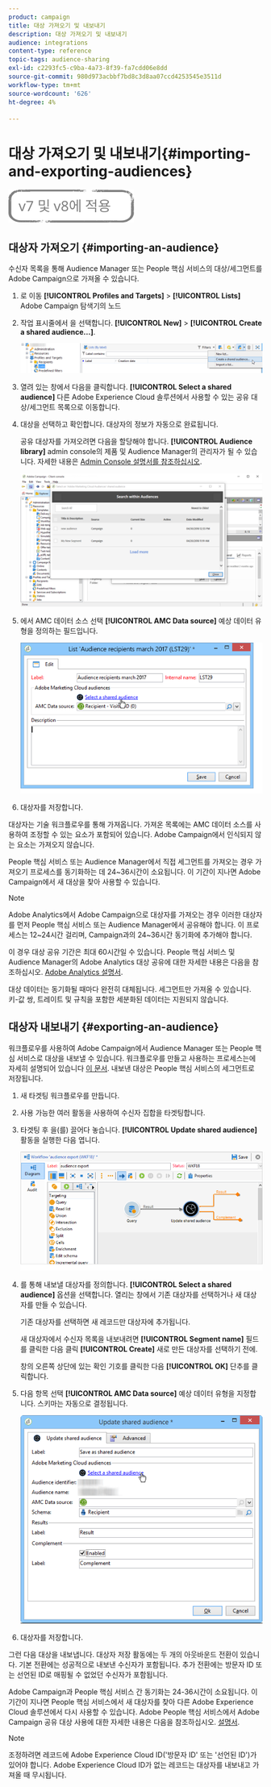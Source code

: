 ```yaml
---
product: campaign
title: 대상 가져오기 및 내보내기
description: 대상 가져오기 및 내보내기
audience: integrations
content-type: reference
topic-tags: audience-sharing
exl-id: c2293fc5-c9ba-4a73-8f39-fa7cdd06e8dd
source-git-commit: 980d973acbbf7bd8c3d8aa07ccd4253545e3511d
workflow-type: tm+mt
source-wordcount: '626'
ht-degree: 4%

---
```



# 대상 가져오기 및 내보내기{#importing-and-exporting-audiences}

![](../../assets/common.svg)

## 대상자 가져오기 {#importing-an-audience}

수신자 목록을 통해 Audience Manager 또는 People 핵심 서비스의 대상/세그먼트를 Adobe Campaign으로 가져올 수 있습니다.

1. 로 이동 **[!UICONTROL Profiles and Targets]** > **[!UICONTROL Lists]** Adobe Campaign 탐색기의 노드
1. 작업 표시줄에서 을 선택합니다. **[!UICONTROL New]** > **[!UICONTROL Create a shared audience...]**.

   ![](assets/aam_import_audience.png)

1. 열려 있는 창에서 다음을 클릭합니다. **[!UICONTROL Select a shared audience]** 다른 Adobe Experience Cloud 솔루션에서 사용할 수 있는 공유 대상/세그먼트 목록으로 이동합니다.
1. 대상을 선택하고 확인합니다. 대상자의 정보가 자동으로 완료됩니다.

   공유 대상자를 가져오려면 다음을 할당해야 합니다. **[!UICONTROL Audience library]** admin console의 제품 및 Audience Manager의 관리자가 될 수 있습니다. 자세한 내용은 [Admin Console 설명서를 참조하십시오](https://helpx.adobe.com/kr/enterprise/managing/user-guide.html).

   ![](assets/aam_import_audience_3.png)

1. 에서 AMC 데이터 소스 선택 **[!UICONTROL AMC Data source]** 예상 데이터 유형을 정의하는 필드입니다.

   ![](assets/aam_import_audience_2.png)

1. 대상자를 저장합니다.

대상자는 기술 워크플로우를 통해 가져옵니다. 가져온 목록에는 AMC 데이터 소스를 사용하여 조정할 수 있는 요소가 포함되어 있습니다. Adobe Campaign에서 인식되지 않는 요소는 가져오지 않습니다.

People 핵심 서비스 또는 Audience Manager에서 직접 세그먼트를 가져오는 경우 가져오기 프로세스를 동기화하는 데 24~36시간이 소요됩니다. 이 기간이 지나면 Adobe Campaign에서 새 대상을 찾아 사용할 수 있습니다.

>[!NOTE]
>
>Adobe Analytics에서 Adobe Campaign으로 대상자를 가져오는 경우 이러한 대상자를 먼저 People 핵심 서비스 또는 Audience Manager에서 공유해야 합니다. 이 프로세스는 12~24시간 걸리며, Campaign과의 24~36시간 동기화에 추가해야 합니다.
>
>이 경우 대상 공유 기간은 최대 60시간일 수 있습니다. People 핵심 서비스 및 Audience Manager의 Adobe Analytics 대상 공유에 대한 자세한 내용은 다음을 참조하십시오. [Adobe Analytics 설명서](https://experienceleague.adobe.com/docs/analytics/components/segmentation/segmentation-workflow/seg-publish.html).

대상 데이터는 동기화될 때마다 완전히 대체됩니다. 세그먼트만 가져올 수 있습니다. 키-값 쌍, 트레이트 및 규칙을 포함한 세분화된 데이터는 지원되지 않습니다.

## 대상자 내보내기 {#exporting-an-audience}

워크플로우를 사용하여 Adobe Campaign에서 Audience Manager 또는 People 핵심 서비스로 대상을 내보낼 수 있습니다. 워크플로우를 만들고 사용하는 프로세스는에 자세히 설명되어 있습니다 [이 문서](../../workflow/using/building-a-workflow.md). 내보낸 대상은 People 핵심 서비스의 세그먼트로 저장됩니다.

1. 새 타겟팅 워크플로우를 만듭니다.
1. 사용 가능한 여러 활동을 사용하여 수신자 집합을 타겟팅합니다.
1. 타겟팅 후 을(를) 끌어다 놓습니다. **[!UICONTROL Update shared audience]** 활동을 실행한 다음 엽니다.

   ![](assets/aam_export_example.png)

1. 를 통해 내보낼 대상자를 정의합니다. **[!UICONTROL Select a shared audience]** 옵션을 선택합니다. 열리는 창에서 기존 대상자를 선택하거나 새 대상자를 만들 수 있습니다.

   기존 대상자를 선택하면 새 레코드만 대상자에 추가됩니다.

   새 대상자에서 수신자 목록을 내보내려면 **[!UICONTROL Segment name]** 필드를 클릭한 다음 클릭 **[!UICONTROL Create]** 새로 만든 대상자를 선택하기 전에.

   창의 오른쪽 상단에 있는 확인 기호를 클릭한 다음 **[!UICONTROL OK]** 단추를 클릭합니다.

1. 다음 항목 선택 **[!UICONTROL AMC Data source]** 예상 데이터 유형을 지정합니다. 스키마는 자동으로 결정됩니다.

   ![](assets/aam_export_audience_activity.png)

1. 대상자를 저장합니다.

그런 다음 대상을 내보냅니다. 대상자 저장 활동에는 두 개의 아웃바운드 전환이 있습니다. 기본 전환에는 성공적으로 내보낸 수신자가 포함됩니다. 추가 전환에는 방문자 ID 또는 선언된 ID로 매핑될 수 없었던 수신자가 포함됩니다.

Adobe Campaign과 People 핵심 서비스 간 동기화는 24-36시간이 소요됩니다. 이 기간이 지나면 People 핵심 서비스에서 새 대상자를 찾아 다른 Adobe Experience Cloud 솔루션에서 다시 사용할 수 있습니다. Adobe People 핵심 서비스에서 Adobe Campaign 공유 대상 사용에 대한 자세한 내용은 다음을 참조하십시오. [설명서](https://experienceleague.adobe.com/docs/core-services/interface/audiences/t-audience-create.html).

>[!NOTE]
>
>조정하려면 레코드에 Adobe Experience Cloud ID(&#39;방문자 ID&#39; 또는 &#39;선언된 ID&#39;)가 있어야 합니다. Adobe Experience Cloud ID가 없는 레코드는 대상자를 내보내고 가져올 때 무시됩니다.
